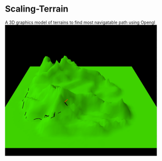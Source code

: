 # Scaling-Terrain
A 3D graphics model of terrains to find most navigatable path using Opengl
![Alt text](https://github.com/mshubhankar/Scaling-Terrain/blob/master/screenshot/3d%20model.jpeg?raw=true "Screenshot")
